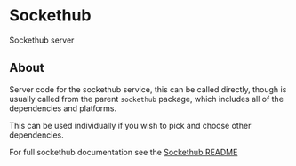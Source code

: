 # Sockethub

Sockethub server 

## About

Server code for the sockethub service, this can be called directly, though is usually called from the 
parent `sockethub` package, which includes all of the dependencies and platforms. 

This can be used individually if you wish to pick and choose other dependencies.

For full sockethub documentation see the [Sockethub README](../sockethub/README.md)
